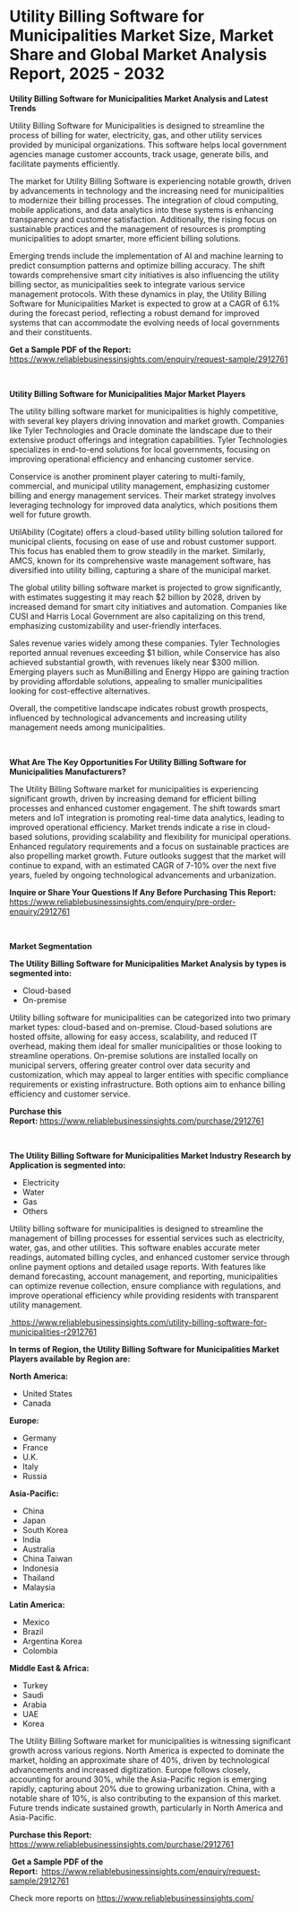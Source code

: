 <p><h1>Utility Billing Software for Municipalities Market Size, Market Share and Global Market Analysis Report, 2025 - 2032</h1></p><p><strong>Utility Billing Software for Municipalities Market Analysis and Latest Trends</strong></p>
<p><p>Utility Billing Software for Municipalities is designed to streamline the process of billing for water, electricity, gas, and other utility services provided by municipal organizations. This software helps local government agencies manage customer accounts, track usage, generate bills, and facilitate payments efficiently.</p><p>The market for Utility Billing Software is experiencing notable growth, driven by advancements in technology and the increasing need for municipalities to modernize their billing processes. The integration of cloud computing, mobile applications, and data analytics into these systems is enhancing transparency and customer satisfaction. Additionally, the rising focus on sustainable practices and the management of resources is prompting municipalities to adopt smarter, more efficient billing solutions.</p><p>Emerging trends include the implementation of AI and machine learning to predict consumption patterns and optimize billing accuracy. The shift towards comprehensive smart city initiatives is also influencing the utility billing sector, as municipalities seek to integrate various service management protocols. With these dynamics in play, the Utility Billing Software for Municipalities Market is expected to grow at a CAGR of 6.1% during the forecast period, reflecting a robust demand for improved systems that can accommodate the evolving needs of local governments and their constituents.</p></p>
<p><strong>Get a Sample PDF of the Report:&nbsp;</strong> <a href="https://www.reliablebusinessinsights.com/enquiry/request-sample/2912761?utm_campaign=2446&utm_medium=2&utm_source=Github&utm_content=ia&utm_term=12032025&utm_id=utility-billing-software-for-municipalities">https://www.reliablebusinessinsights.com/enquiry/request-sample/2912761</a></p>
<p>&nbsp;</p>
<p><strong>Utility Billing Software for Municipalities Major Market Players</strong></p>
<p><p>The utility billing software market for municipalities is highly competitive, with several key players driving innovation and market growth. Companies like Tyler Technologies and Oracle dominate the landscape due to their extensive product offerings and integration capabilities. Tyler Technologies specializes in end-to-end solutions for local governments, focusing on improving operational efficiency and enhancing customer service.</p><p>Conservice is another prominent player catering to multi-family, commercial, and municipal utility management, emphasizing customer billing and energy management services. Their market strategy involves leveraging technology for improved data analytics, which positions them well for future growth.</p><p>UtilAbility (Cogitate) offers a cloud-based utility billing solution tailored for municipal clients, focusing on ease of use and robust customer support. This focus has enabled them to grow steadily in the market. Similarly, AMCS, known for its comprehensive waste management software, has diversified into utility billing, capturing a share of the municipal market.</p><p>The global utility billing software market is projected to grow significantly, with estimates suggesting it may reach $2 billion by 2028, driven by increased demand for smart city initiatives and automation. Companies like CUSI and Harris Local Government are also capitalizing on this trend, emphasizing customizability and user-friendly interfaces.</p><p>Sales revenue varies widely among these companies. Tyler Technologies reported annual revenues exceeding $1 billion, while Conservice has also achieved substantial growth, with revenues likely near $300 million. Emerging players such as MuniBilling and Energy Hippo are gaining traction by providing affordable solutions, appealing to smaller municipalities looking for cost-effective alternatives.</p><p>Overall, the competitive landscape indicates robust growth prospects, influenced by technological advancements and increasing utility management needs among municipalities.</p></p>
<p>&nbsp;</p>
<p><strong>What Are The Key Opportunities For Utility Billing Software for Municipalities Manufacturers?</strong></p>
<p><p>The Utility Billing Software market for municipalities is experiencing significant growth, driven by increasing demand for efficient billing processes and enhanced customer engagement. The shift towards smart meters and IoT integration is promoting real-time data analytics, leading to improved operational efficiency. Market trends indicate a rise in cloud-based solutions, providing scalability and flexibility for municipal operations. Enhanced regulatory requirements and a focus on sustainable practices are also propelling market growth. Future outlooks suggest that the market will continue to expand, with an estimated CAGR of 7-10% over the next five years, fueled by ongoing technological advancements and urbanization.</p></p>
<p><strong>Inquire or Share Your Questions If Any Before Purchasing This Report:</strong> <a href="https://www.reliablebusinessinsights.com/enquiry/pre-order-enquiry/2912761?utm_campaign=2446&utm_medium=2&utm_source=Github&utm_content=ia&utm_term=12032025&utm_id=utility-billing-software-for-municipalities">https://www.reliablebusinessinsights.com/enquiry/pre-order-enquiry/2912761</a></p>
<p>&nbsp;</p>
<p><strong>Market Segmentation</strong></p>
<p><strong>The Utility Billing Software for Municipalities Market Analysis by types is segmented into:</strong></p>
<p><ul><li>Cloud-based</li><li>On-premise</li></ul></p>
<p><p>Utility billing software for municipalities can be categorized into two primary market types: cloud-based and on-premise. Cloud-based solutions are hosted offsite, allowing for easy access, scalability, and reduced IT overhead, making them ideal for smaller municipalities or those looking to streamline operations. On-premise solutions are installed locally on municipal servers, offering greater control over data security and customization, which may appeal to larger entities with specific compliance requirements or existing infrastructure. Both options aim to enhance billing efficiency and customer service.</p></p>
<p><strong>Purchase this Report:&nbsp;</strong><a href="https://www.reliablebusinessinsights.com/purchase/2912761?utm_campaign=2446&utm_medium=2&utm_source=Github&utm_content=ia&utm_term=12032025&utm_id=utility-billing-software-for-municipalities">https://www.reliablebusinessinsights.com/purchase/2912761</a></p>
<p>&nbsp;</p>
<p><strong>The Utility Billing Software for Municipalities Market Industry Research by Application is segmented into:</strong></p>
<p><ul><li>Electricity</li><li>Water</li><li>Gas</li><li>Others</li></ul></p>
<p><p>Utility billing software for municipalities is designed to streamline the management of billing processes for essential services such as electricity, water, gas, and other utilities. This software enables accurate meter readings, automated billing cycles, and enhanced customer service through online payment options and detailed usage reports. With features like demand forecasting, account management, and reporting, municipalities can optimize revenue collection, ensure compliance with regulations, and improve operational efficiency while providing residents with transparent utility management.</p></p>
<p><a href="https://www.reliablebusinessinsights.com/utility-billing-software-for-municipalities-r2912761?utm_campaign=2446&utm_medium=2&utm_source=Github&utm_content=ia&utm_term=12032025&utm_id=utility-billing-software-for-municipalities">&nbsp;https://www.reliablebusinessinsights.com/utility-billing-software-for-municipalities-r2912761</a></p>
<p><strong>In terms of Region, the Utility Billing Software for Municipalities Market Players available by Region are:</strong></p>
<p>
    <p> <strong> North America: </strong>
        <ul>
            <li>United States</li>
            <li>Canada</li>
        </ul>
        </p> 
    <p> <strong> Europe: </strong>
        <ul>
            <li>Germany</li>
            <li>France</li>
            <li>U.K.</li>
            <li>Italy</li>
            <li>Russia</li>
        </ul>
        </p> 
    <p> <strong> Asia-Pacific: </strong>
        <ul>
            <li>China</li>
            <li>Japan</li>
            <li>South Korea</li>
            <li>India</li>
            <li>Australia</li>
            <li>China Taiwan</li>
            <li>Indonesia</li>
            <li>Thailand</li>
            <li>Malaysia</li>
        </ul>
        </p> 
    <p> <strong> Latin America: </strong>
        <ul>
            <li>Mexico</li>
            <li>Brazil</li>
            <li>Argentina Korea</li>
            <li>Colombia</li>
        </ul>
        </p> 
    <p> <strong> Middle East & Africa: </strong>
        <ul>
            <li>Turkey</li>
            <li>Saudi</li>
            <li>Arabia</li>
            <li>UAE</li>
            <li>Korea</li>
        </ul>
    </p>
    </p>
<p><p>The Utility Billing Software market for municipalities is witnessing significant growth across various regions. North America is expected to dominate the market, holding an approximate share of 40%, driven by technological advancements and increased digitization. Europe follows closely, accounting for around 30%, while the Asia-Pacific region is emerging rapidly, capturing about 20% due to growing urbanization. China, with a notable share of 10%, is also contributing to the expansion of this market. Future trends indicate sustained growth, particularly in North America and Asia-Pacific.</p></p>
<p><strong>Purchase this Report: </strong><a href="https://www.reliablebusinessinsights.com/purchase/2912761?utm_campaign=2446&utm_medium=2&utm_source=Github&utm_content=ia&utm_term=12032025&utm_id=utility-billing-software-for-municipalities">https://www.reliablebusinessinsights.com/purchase/2912761</a></p>
<p>&nbsp;<strong>Get a Sample PDF of the Report:&nbsp;&nbsp;</strong><a href="https://www.reliablebusinessinsights.com/enquiry/request-sample/2912761?utm_campaign=2446&utm_medium=2&utm_source=Github&utm_content=ia&utm_term=12032025&utm_id=utility-billing-software-for-municipalities">https://www.reliablebusinessinsights.com/enquiry/request-sample/2912761</a></p>
<p><strong></strong></p>
<p>Check more reports on <a href="https://www.reliablebusinessinsights.com/?utm_campaign=2446&utm_medium=2&utm_source=Github&utm_content=ia&utm_term=12032025&utm_id=utility-billing-software-for-municipalities">https://www.reliablebusinessinsights.com/</a></p>